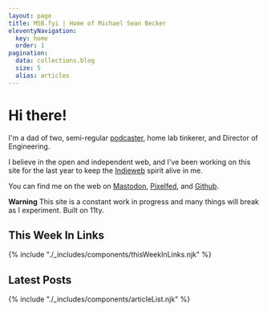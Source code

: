 ```yaml
---
layout: page
title: MSB.fyi | Home of Michael Sean Becker
eleventyNavigation:
  key: home
  order: 1
pagination:
  data: collections.blog
  size: 5
  alias: articles
---
```


# Hi there!

I'm a dad of two, semi-regular [podcaster](https://okwhatwentwrong.com), home lab tinkerer, and 
Director of Engineering.

I believe in the open and independent web, and I've been working on this site for the last year
to keep the [Indieweb](https://indieweb.org) spirit alive in me.

You can find me on the web on [Mastodon](https://103.social/@msb), [Pixelfed](https://pixelfed.social/@msb),
and [Github](https://github.com/michaelseanbecker).

**Warning** This site is a constant work in progress and many things will break as I experiment. Built on 11ty.

## This Week In Links
{% include "./_includes/components/thisWeekInLinks.njk" %}

## Latest Posts

{% include "./_includes/components/articleList.njk" %}
